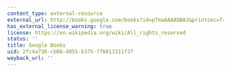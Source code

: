 ```yaml
---
content_type: external-resource
external_url: http://books.google.com/books?id=pTmaAAAAQBAJ&printsec=frontcover&dq=Photon
has_external_license_warning: true
license: https://en.wikipedia.org/wiki/All_rights_reserved
status: ''
title: Google Books
uid: 2fc4a736-cb08-4055-b375-776811311f37
wayback_url: ''
---
```

